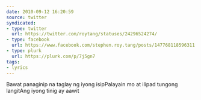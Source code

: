 ```yaml
---
date: 2010-09-12 16:20:59
source: twitter
syndicated:
- type: twitter
  url: https://twitter.com/roytang/statuses/24296524274/
- type: facebook
  url: https://www.facebook.com/stephen.roy.tang/posts/147768118596311
- type: plurk
  url: https://plurk.com/p/7j5gn7
tags:
- lyrics
---
```


Bawat panaginip na taglay ng iyong isipPalayain mo at ilipad tungong langitAng iyong tinig ay aawit